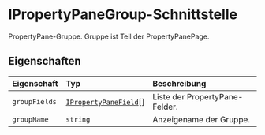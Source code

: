 # <a name="ipropertypanegroup-interface"></a>IPropertyPaneGroup-Schnittstelle







PropertyPane-Gruppe. Gruppe ist Teil der PropertyPanePage.




## <a name="properties"></a>Eigenschaften

| Eigenschaft     | Typ   | Beschreibung|
|:-------------|:-------|:-----------|
|`groupFields`      | [`IPropertyPaneField`](../sp-webpart-base/ipropertypanefield.md)<any>[] | Liste der PropertyPane-Felder. |
|`groupName`      | `string` | Anzeigename der Gruppe. |






